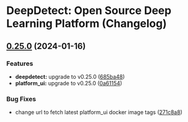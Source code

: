 # DeepDetect: Open Source Deep Learning Platform (Changelog)

## [0.25.0](https://github.com/jolibrain/dd_platform_docker/compare/v0.24.0...v0.25.0) (2024-01-16)


### Features

* **deepdetect:** upgrade to v0.25.0 ([685ba48](https://github.com/jolibrain/dd_platform_docker/commit/685ba4825e6ab64af86c2ebcf76b7e13681835e6))
* **platform_ui:** upgrade to v0.25.0 ([0a61154](https://github.com/jolibrain/dd_platform_docker/commit/0a61154b9f67eca3175f91610ed302f2fa2250cd))


### Bug Fixes

* change url to fetch latest platform_ui docker image tags ([271c8a8](https://github.com/jolibrain/dd_platform_docker/commit/271c8a886e79f01384009accdd968c507a97d860))
